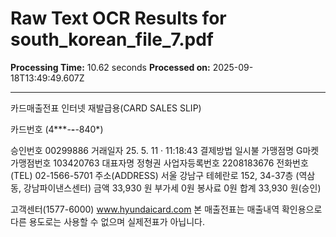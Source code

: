 # Raw Text OCR Results for south_korean_file_7.pdf

**Processing Time:** 10.62 seconds
**Processed on:** 2025-09-18T13:49:49.607Z

---

카드매출전표 인터넷 재발급용(CARD SALES SLIP)

카드번호 (4***-****-****-840*)

승인번호
00299886
거래일자
25. 5. 11 · 11:18:43
결제방법
일시불
가맹점명
G마켓
가맹점번호
103420763
대표자명
정형권
사업자등록번호
2208183676
전화번호(TEL)
02-1566-5701
주소(ADDRESS)
서울 강남구 테헤란로 152, 34-37층 (역삼
동, 강남파이낸스센터)
금액
33,930 원
부가세
0원
봉사료
0원
합계
33,930 원(승인)

고객센터(1577-6000) www.hyundaicard.com
본 매출전표는 매출내역 확인용으로 다른 용도로는 사용할 수 없으며 실제전표가 아닙니다.
